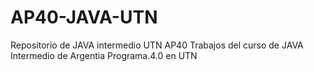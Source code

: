 # AP40-JAVA-UTN
Repositorio de JAVA intermedio UTN AP40
Trabajos del curso de JAVA Intermedio de Argentia Programa.4.0 en UTN
